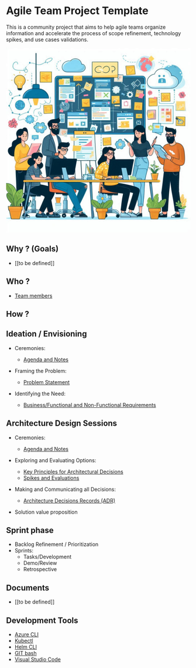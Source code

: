 # Agile Team Project Template

This is a community project that aims to help agile teams organize information and accelerate the process of scope refinement, technology spikes, and use cases validations.

![Team Logo](./images/team-logo.png)

## Why ? (Goals)

- [[to be defined]]

## Who ?

- [Team members](./team-members/readme.md)

## How ?

## Ideation / Envisioning  

- Ceremonies:
  - [Agenda and Notes](./ceremonies/envisioning/readme.md)

- Framing the Problem:
  - [Problem Statement](./problem-statement/readme.md)

- Identifying the Need:
  - [Business/Functional and Non-Functional Requirements](./requirements/readme.md)

## Architecture Design Sessions

- Ceremonies:
  - [Agenda and Notes](/ceremonies/ads/README.md)

- Exploring and Evaluating Options:
  - [Key Principles for Architectural Decisions](./principles/readme.md)
  - [Spikes and Evaluations](./spikes/readme.md)

- Making and Communicating all Decisions:
  - [Architecture Decisions Records (ADR)](./decisions/readme.md)

- Solution value proposition

## Sprint phase

- Backlog Refinement / Prioritization
- Sprints:
  - Tasks/Development
  - Demo/Review
  - Retrospective

## Documents

- [[to be defined]]

## Development Tools

- [Azure CLI](https://learn.microsoft.com/pt-br/cli/azure/install-azure-cli)
- [Kubectl](https://kubernetes.io/pt-br/docs/tasks/tools/)
- [Helm CLI](https://github.com/helm/helm)
- [GIT bash](https://git-scm.com/downloads)
- [Visual Studio Code](https://code.visualstudio.com/download)
